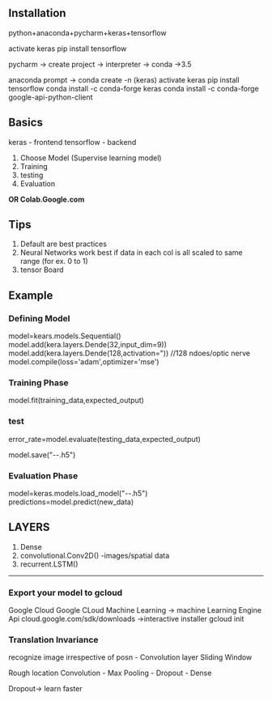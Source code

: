 ## Installation

python+anaconda+pycharm+keras+tensorflow

activate keras
pip install tensorflow

pycharm -> create project -> interpreter -> conda ->3.5

anaconda prompt ->
conda create -n (keras)
activate keras
pip install tensorflow
conda install -c conda-forge keras
conda install -c conda-forge google-api-python-client

## Basics

keras - frontend
tensorflow - backend

1. Choose Model (Supervise learning model)
2. Training
3. testing
4. Evaluation

**OR Colab.Google.com**

## Tips

1. Default are best practices
2. Neural Networks work best if data in each col is all scaled to same range (for ex. 0 to 1)
3. tensor Board

## Example

### Defining Model

model=kears.models.Sequential()
model.add(kera.layers.Dende(32,input_dim=9))
model.add(kera.layers.Dende(128,activation=")) //128 ndoes/optic nerve
model.compile(loss='adam',optimizer='mse')

### Training Phase

model.fit(training_data,expected_output)

### test

error_rate=model.evaluate(testing_data,expected_output)

model.save("--.h5")

### Evaluation Phase

model=keras.models.load_model("--.h5")
predictions=model.predict(new_data)

## LAYERS

1. Dense
2. convolutional.Conv2D() -images/spatial data
3. recurrent.LSTM()

---

### Export your model to gcloud

Google Cloud
Google CLoud Machine Learning -> machine Learning Engine Api
cloud.google.com/sdk/downloads ->interactive installer
gcloud init


### Translation Invariance
recognize image irrespective of posn - Convolution layer
Sliding Window

Rough location
Convolution -  Max Pooling - Dropout - Dense

Dropout-> learn faster

